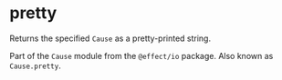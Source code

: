 # pretty

Returns the specified `Cause` as a pretty-printed string.

Part of the `Cause` module from the `@effect/io` package. Also known as `Cause.pretty`.

